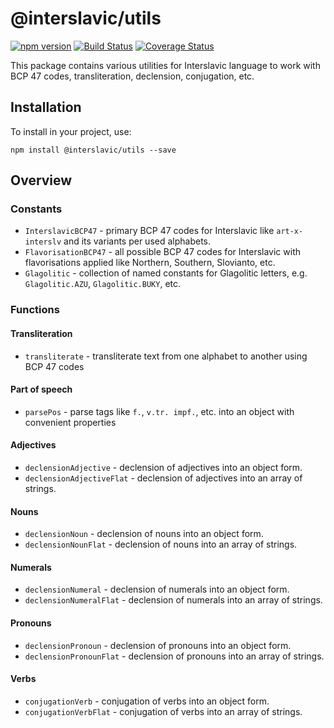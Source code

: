 # @interslavic/utils

[![npm version](https://badge.fury.io/js/%40interslavic%2Futils.svg)](https://badge.fury.io/js/%40interslavic%2Futils)
[![Build Status](https://github.com/medzuslovjansky/js-utils/actions/workflows/ci.yml/badge.svg)](https://github.com/medzuslovjansky/js-utils/actions/workflows/ci.yml)
[![Coverage Status](https://coveralls.io/repos/github/medzuslovjansky/js-utils/badge.svg?branch=main)](https://coveralls.io/github/medzuslovjansky/js-utils?branch=main)

This package contains various utilities for Interslavic language to work with BCP 47 codes, transliteration, declension, conjugation, etc.

## Installation

To install in your project, use:

```
npm install @interslavic/utils --save
```

## Overview

### Constants

* `InterslavicBCP47` - primary BCP 47 codes for Interslavic like `art-x-interslv` and its variants per used alphabets.
* `FlavorisationBCP47` - all possible BCP 47 codes for Interslavic with flavorisations applied like Northern, Southern, Slovianto, etc.
* `Glagolitic` - collection of named constants for Glagolitic letters, e.g. `Glagolitic.AZU`, `Glagolitic.BUKY`, etc.

### Functions

#### Transliteration

* `transliterate` - transliterate text from one alphabet to another using BCP 47 codes

#### Part of speech

* `parsePos` - parse tags like `f.`, `v.tr. impf.`, etc. into an object with convenient properties

#### Adjectives

* `declensionAdjective` - declension of adjectives into an object form.
* `declensionAdjectiveFlat` - declension of adjectives into an array of strings.

#### Nouns

* `declensionNoun` - declension of nouns into an object form.
* `declensionNounFlat` - declension of nouns into an array of strings.

#### Numerals

* `declensionNumeral` - declension of numerals into an object form.
* `declensionNumeralFlat` - declension of numerals into an array of strings.

#### Pronouns

* `declensionPronoun` - declension of pronouns into an object form.
* `declensionPronounFlat` - declension of pronouns into an array of strings.

#### Verbs

* `conjugationVerb` - conjugation of verbs into an object form.
* `conjugationVerbFlat` - conjugation of verbs into an array of strings.
